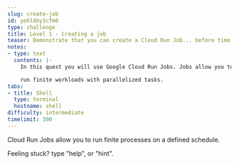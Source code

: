 ```yaml
---
slug: create-job
id: yohl4by3cfm0
type: challenge
title: Level 1 - Creating a job
teaser: Demonstrate that you can create a Cloud Run Job... before time runs out.
notes:
- type: text
  contents: |-
    In this quest you will use Google Cloud Run Jobs. Jobs allow you to

    run finite workloads with parallelized tasks.
tabs:
- title: Shell
  type: terminal
  hostname: shell
difficulty: intermediate
timelimit: 300
---
```

Cloud Run Jobs allow you to run finite processes on a defined schedule.

Feeling stuck? type "help", or "hint".